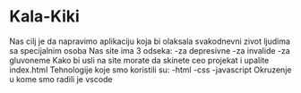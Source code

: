 # Kala-Kiki
Nas cilj je da napravimo aplikaciju koja bi olaksala svakodnevni zivot ljudima sa specijalnim osoba
Nas site ima 3 odseka:
  -za depresivne
  -za invalide
  -za gluvoneme
Kako bi usli na site morate da skinete ceo projekat i upalite index.html
Tehnologije koje smo koristili su:
  -html
  -css
  -javascript
Okruzenje u kome smo radili je vscode
